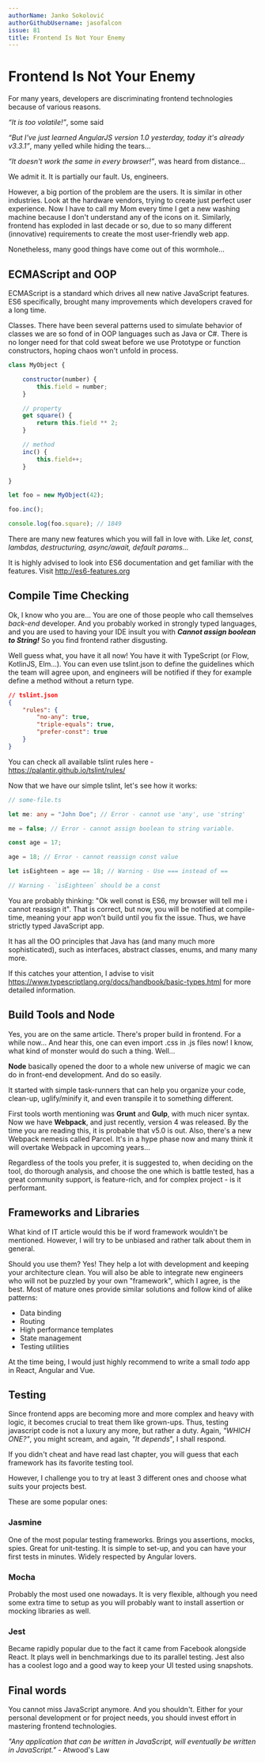 ```yaml
---
authorName: Janko Sokolović
authorGithubUsername: jasofalcon
issue: 81
title: Frontend Is Not Your Enemy 
---
```

# Frontend Is Not Your Enemy

For many years, developers are discriminating frontend technologies because of various reasons.

*“It is too volatile!”*, some said

*“But I've just learned AngularJS version 1.0 yesterday, today it's already v3.3.1”*, many yelled while hiding the tears...

*“It doesn't work the same in every browser!”*, was heard from distance...

We admit it. It is partially our fault. Us, engineers.

However, a big portion of the problem are the users. It is similar in other industries. Look at the hardware vendors, trying to create just perfect user experience. Now I have to call my Mom every time I get a new washing machine because I don't understand any of the icons on it. Similarly, frontend has exploded in last decade or so, due to so many different (innovative) requirements to create the most user-friendly web app.

Nonetheless, many good things have come out of this wormhole...

## ECMAScript and OOP

ECMAScript is a standard which drives all new native JavaScript features. ES6 specifically, brought many improvements which developers craved for a long time.

Classes. There have been several patterns used to simulate behavior of classes we are so fond of in OOP languages such as Java or C#. There is no longer need for that cold sweat before we use Prototype or function constructors, hoping chaos won't unfold in process.

```js
class MyObject {

    constructor(number) {
        this.field = number;
    }

    // property
    get square() {
        return this.field ** 2;
    }

    // method
    inc() {
        this.field++;
    }

}

let foo = new MyObject(42);

foo.inc();

console.log(foo.square); // 1849
```

There are many new features which you will fall in love with. Like *let, const, lambdas, destructuring, async/await, default params...*

It is highly advised to look into ES6 documentation and get familiar with the features. Visit <http://es6-features.org>

## Compile Time Checking

Ok, I know who you are... You are one of those people who call themselves *back-end* developer. And you probably worked in strongly typed languages, and you are used to having your IDE insult you with ***Cannot assign boolean to String!***  So you find frontend rather disgusting.

Well guess what, you have it all now! You have it with TypeScript (or Flow, KotlinJS, Elm...). You can even use tslint.json to define the guidelines which the team will agree upon, and engineers will be notified if they for example define a method without a return type.

```json
// tslint.json
{
    "rules": {
        "no-any": true,
        "triple-equals": true,
        "prefer-const": true
    }
}
```

You can check all available tslint rules here - <https://palantir.github.io/tslint/rules/>

Now that we have our simple tslint, let's see how it works:

```ts
// some-file.ts

let me: any = "John Doe"; // Error - cannot use 'any', use 'string'

me = false; // Error - cannot assign boolean to string variable.

const age = 17;

age = 18; // Error - cannot reassign const value

let isEighteen = age == 18; // Warning - Use === instead of ==

// Warning - `isEighteen` should be a const

```

You are probably thinking: "Ok well const is ES6, my browser will tell me i cannot reassign it". That is correct, but now, you will be notified at compile-time, meaning your app won't build until you fix the issue. Thus, we have strictly typed JavaScript app.

It has all the OO principles that Java has (and many much more sophisticated), such as interfaces, abstract classes, enums, and many many more.

If this catches your attention, I advise to visit https://www.typescriptlang.org/docs/handbook/basic-types.html for more detailed information.

## Build Tools and Node

Yes, you are on the same article. There's proper build in frontend. For a while now... And hear this, one can even import .css in .js files now! I know, what kind of monster would do such a thing. Well...

**Node** basically opened the door to a whole new universe of magic we can do in front-end development. And do so easily.

It started with simple task-runners that can help you organize your code, clean-up, uglify/minify it, and even transpile it to something different.

First tools worth mentioning was **Grunt** and **Gulp**, with much nicer syntax. Now we have **Webpack**, and just recently, version 4 was released. By the time you are reading this, it is probable that v5.0 is out. Also, there's a new Webpack nemesis called Parcel. It's in a hype phase now and many think it will overtake Webpack in upcoming years...

Regardless of the tools you prefer, it is suggested to, when deciding on the tool, do thorough analysis, and choose the one which is battle tested, has a great community support, is feature-rich, and for complex project - is it performant.

## Frameworks and Libraries

What kind of IT article would this be if word framework wouldn't be mentioned. However, I will try to be unbiased and rather talk about them in general.

Should you use them? Yes! They help a lot with development and keeping your architecture clean. You will also be able to integrate new engineers who will not be puzzled by your own "framework", which I agree, is the best.
Most of mature ones provide similar solutions and follow kind of alike patterns:

- Data binding
- Routing
- High performance templates
- State management
- Testing utilities

At the time being, I would just highly recommend to write a small *todo* app in React, Angular and Vue.

## Testing

Since frontend apps are becoming more and more complex and heavy with logic, it becomes crucial to treat them like grown-ups. Thus, testing javascript code is not a luxury any more, but rather a duty.
Again, *"WHICH ONE?"*, you might scream, and again, *"It depends*", I shall respond.

If you didn't cheat and have read last chapter, you will guess that each framework has its favorite testing tool.

However, I challenge you to try at least 3 different ones and choose what suits your projects best.

These are some popular ones:

### Jasmine

One of the most popular testing frameworks. Brings you assertions, mocks, spies. Great for unit-testing. It is simple to set-up, and you can have your first tests in minutes. Widely respected by Angular lovers.

### Mocha

Probably the most used one nowadays. It is very flexible, although you need some extra time to setup as you will probably want to install assertion or mocking libraries as well.

### Jest

Became rapidly popular due to the fact it came from Facebook alongside React. It plays well in benchmarkings due to its parallel testing. Jest also has a coolest logo and a good way to keep your UI tested using snapshots.

## Final words

You cannot miss JavaScript anymore. And you shouldn't. Either for your personal development or for project needs, you should invest effort in mastering frontend technologies.

*"Any application that can be written in JavaScript, will eventually be written in JavaScript."* - Atwood's Law
